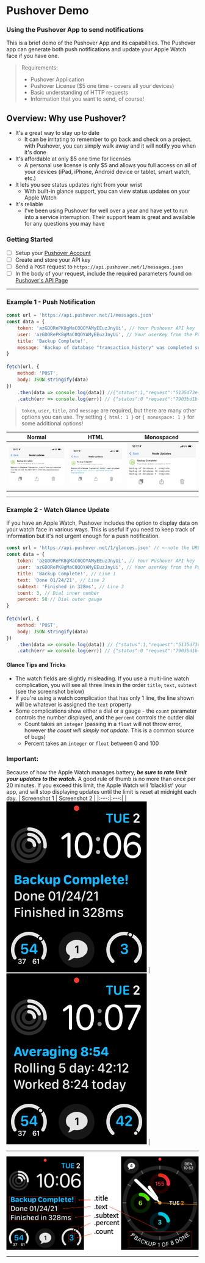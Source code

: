 # Pushover Demo #

### Using the Pushover App to send notifications ###
This is a brief demo of the Pushover App and its capabilities. The Pushover app can generate both push notifications and update your Apple Watch face if you have one.

>Requirements:
> - Pushover Application
> - Pushover License ($5 one time - covers all your devices)
> - Basic understanding of HTTP requests
> - Information that you want to send, of course!

## Overview: Why use Pushover? ##
- It's a great way to stay up to date
  - It can be irritating to remember to go back and check on a project. with Pushover, you can simply walk away and it will notify you when it's done
- It's affordable at only $5 one time for licenses
  - A personal use license is only $5 and allows you full access on all of your devices (iPad, iPhone, Android device or tablet, smart watch, etc.)
- It lets you see status updates right from your wrist
  - With built-in glance support, you can view status updates on your Apple Watch
- It's reliable
  - I've been using Pushover for well over a year and have yet to run into a service interruption. Their support team is great and available for any questions you may have


### Getting Started ###
- [ ] Setup your [Pushover Account](https://pushover.net)
- [ ] Create and store your API key
- [ ] Send a `POST` request to `https://api.pushover.net/1/messages.json`
- [ ] In the body of your request, include the required parameters found on [Pushover's API Page](https://pushover.net/api)
***
### Example 1 - Push Notification ###

```javascript
const url = 'https://api.pushover.net/1/messages.json'
const data = {
    token: 'azGDORePK8gMaC0QOYAMyEEuzJnyUi', // Your Pushover API key
    user: 'azGDORePK8gMaC0QOYAMyEEuzJnyUi', // Your userKey from the Pushover app
    title: 'Backup Complete!',
    message: 'Backup of database "transaction_history" was completed successfully.'
}

fetch(url, {
    method: 'POST',
    body: JSON.stringify(data)
})
    .then(data => console.log(data)) //{"status":1,"request":"5135d73e-de3d-4458-b79c-b3b2a9ef6c40"}
    .catch(err => console.log(err)) // {"status":0 "request":"7903bd1b-6aa2-43e6-9c1c-bb5ccea848f1", "errors":[ "application token is invalid" ]}
```
>`token`, `user`, `title`, and `message` are required, but there are many other options you can use. Try setting `{ html: 1 }` or `{ monospace: 1 }` for some additional options!

| Normal | HTML | Monospaced |
|:----:|:----:|:----:|
|!['Standard'](./assets/PushStandard.jpg "Standard") |!['HTML'](./assets/PushHTML.jpg "HTML") |!['Monospaced'](./assets/PushMonospace.jpg "Monospaced") | 
***

### Example 2 - Watch Glance Update ###
If you have an Apple Watch, Pushover includes the option to display data on your watch face in various ways. This is useful if you need to keep track of information but it's not urgent enough for a push notification.

```javascript
const url = 'https://api.pushover.net/1/glances.json' // <-note the URL change
const data = {
    token: 'azGDORePK8gMaC0QOYAMyEEuzJnyUi', // Your Pushover API key
    user: 'azGDORePK8gMaC0QOYAMyEEuzJnyUi', // Your userKey from the Pushover app
    title: 'Backup Complete!', // Line 1
    text: 'Done 01/24/21', // Line 2
    subtext: 'Finished in 328ms', // Line 3
    count: 3, // Dial inner number
    percent: 58 // Dial outer gauge
}

fetch(url, {
    method: 'POST',
    body: JSON.stringify(data)
})
    .then(data => console.log(data)) // {"status":1,"request":"5135d73e-de3d-4458-b79c-b3b2a9ef6c40"}
    .catch(err => console.log(err)) // {"status":0 "request":"7903bd1b-6aa2-43e6-9c1c-bb5ccea848f1", "errors":[ "application token is invalid" ]}
```

#### Glance Tips and Tricks
- The watch fields are slightly misleading. If you use a multi-line watch complication, you will see all three lines in the order `title`, `text`, `subtext` (see the screenshot below)
- If you're using a watch complication that has only 1 line, the line shown will be whatever is assigned the `text` property
- Some complications show either a dial or a gauge - the `count` parameter controls the number displayed, and the `percent` controls the outder dial
  - Count takes an `integer` (passing in a `float` will not throw error, however _the count will simply not update._ This is a common source of bugs)
  - Percent takes an `integer` or `float` between 0 and 100

### Important: ###
Because of how the Apple Watch manages battery, **_be sure to rate limit your updates to the watch._** A good rule of thumb is no more than once per 20 minutes. If you exceed this limit, the Apple Watch will 'blacklist' your app, and will stop displaying updates until the limit is reset at midnight each day.
| Screenshot 1 | Screenshot 2 |
|:---:|:---:|
| !['Watch1'](./assets/Watch1.PNG) | !['Watch2'](./assets/Watch2.PNG) |
***

!['Watch Fields'](./assets/WatchDetails.png)
***